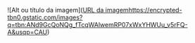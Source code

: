 
![Alt ou título da imagem]([URL da imagem](https://encrypted-tbn0.gstatic.com/images?q=tbn:ANd9GcQoNQg_fTcqWAlwemRP07xWxYHWUu_v5rFQ-A&usqp=CAU)https://encrypted-tbn0.gstatic.com/images?q=tbn:ANd9GcQoNQg_fTcqWAlwemRP07xWxYHWUu_v5rFQ-A&usqp=CAU)
